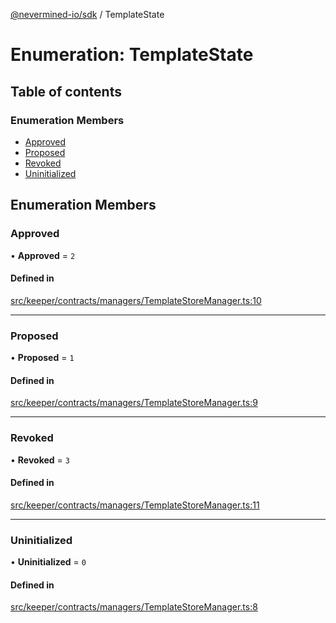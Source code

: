 [@nevermined-io/sdk](../code-reference.md) / TemplateState

# Enumeration: TemplateState

## Table of contents

### Enumeration Members

- [Approved](TemplateState.md#approved)
- [Proposed](TemplateState.md#proposed)
- [Revoked](TemplateState.md#revoked)
- [Uninitialized](TemplateState.md#uninitialized)

## Enumeration Members

### Approved

• **Approved** = ``2``

#### Defined in

[src/keeper/contracts/managers/TemplateStoreManager.ts:10](https://github.com/nevermined-io/sdk-js/blob/4d0a0baa5afc98578a0eec8d32b14e61f501c376/src/keeper/contracts/managers/TemplateStoreManager.ts#L10)

___

### Proposed

• **Proposed** = ``1``

#### Defined in

[src/keeper/contracts/managers/TemplateStoreManager.ts:9](https://github.com/nevermined-io/sdk-js/blob/4d0a0baa5afc98578a0eec8d32b14e61f501c376/src/keeper/contracts/managers/TemplateStoreManager.ts#L9)

___

### Revoked

• **Revoked** = ``3``

#### Defined in

[src/keeper/contracts/managers/TemplateStoreManager.ts:11](https://github.com/nevermined-io/sdk-js/blob/4d0a0baa5afc98578a0eec8d32b14e61f501c376/src/keeper/contracts/managers/TemplateStoreManager.ts#L11)

___

### Uninitialized

• **Uninitialized** = ``0``

#### Defined in

[src/keeper/contracts/managers/TemplateStoreManager.ts:8](https://github.com/nevermined-io/sdk-js/blob/4d0a0baa5afc98578a0eec8d32b14e61f501c376/src/keeper/contracts/managers/TemplateStoreManager.ts#L8)

